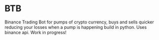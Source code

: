 # BTB
Binance Trading Bot for pumps of crypto currency, buys and sells quicker reducing your losses when a pump is happening build in python. Uses binance api. Work in progress!
